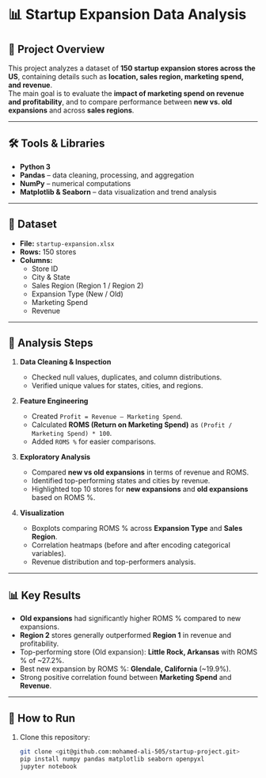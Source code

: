 # 📊 Startup Expansion Data Analysis

## 📌 Project Overview
This project analyzes a dataset of **150 startup expansion stores across the US**, containing details such as **location, sales region, marketing spend, and revenue**.  
The main goal is to evaluate the **impact of marketing spend on revenue and profitability**, and to compare performance between **new vs. old expansions** and across **sales regions**.

---

## 🛠️ Tools & Libraries
- **Python 3**
- **Pandas** – data cleaning, processing, and aggregation  
- **NumPy** – numerical computations  
- **Matplotlib & Seaborn** – data visualization and trend analysis  

---

## 📂 Dataset
- **File:** `startup-expansion.xlsx`  
- **Rows:** 150 stores  
- **Columns:**
  - Store ID  
  - City & State  
  - Sales Region (Region 1 / Region 2)  
  - Expansion Type (New / Old)  
  - Marketing Spend  
  - Revenue  

---

## 🔑 Analysis Steps
1. **Data Cleaning & Inspection**
   - Checked null values, duplicates, and column distributions.  
   - Verified unique values for states, cities, and regions.  

2. **Feature Engineering**
   - Created `Profit = Revenue – Marketing Spend`.  
   - Calculated **ROMS (Return on Marketing Spend)** as `(Profit / Marketing Spend) * 100`.  
   - Added `ROMS %` for easier comparisons.  

3. **Exploratory Analysis**
   - Compared **new vs old expansions** in terms of revenue and ROMS.  
   - Identified top-performing states and cities by revenue.  
   - Highlighted top 10 stores for **new expansions** and **old expansions** based on ROMS %.  

4. **Visualization**
   - Boxplots comparing ROMS % across **Expansion Type** and **Sales Region**.  
   - Correlation heatmaps (before and after encoding categorical variables).  
   - Revenue distribution and top-performers analysis.  

---

## 📊 Key Results
- **Old expansions** had significantly higher ROMS % compared to new expansions.  
- **Region 2** stores generally outperformed **Region 1** in revenue and profitability.  
- Top-performing store (Old expansion): **Little Rock, Arkansas** with ROMS % of ~27.2%.  
- Best new expansion by ROMS %: **Glendale, California** (~19.9%).  
- Strong positive correlation found between **Marketing Spend** and **Revenue**.  

---

## 📌 How to Run
1. Clone this repository:
   ```bash
   git clone <git@github.com:mohamed-ali-505/startup-project.git>
   pip install numpy pandas matplotlib seaborn openpyxl
   jupyter notebook



